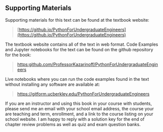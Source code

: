 
## Supporting Materials
Supporting materials for this text can be found at the textbook website:

 > [https://github.io/PythonForUndergraduateEngineers](https://github.io/PythonForUndergraduateEngineers)
        
The textbook website contains all of the text in web format. Code Examples and Jupyter notebooks for the text can be found on the github repository for the book:

 > [https:github.com/ProfessorKazarinoff/PythonForUndergraduateEngineers](https:github.com/ProfessorKazarinoff/PythonForUndergraduateEngineers)
    
Live notebooks where you can run the code examples found in the text without installing any software are available at:

 > https://gitform.ucberkley.edu/PythonForUndergraduateEngineers
    
If you are an instructor and using this book in your course with students, please send me an email with your school email address, the course your are teaching and term, enrollment, and a link to the course listing on your school website. I am happy to reply with a solution key for the end of chapter review problems as well as quiz and exam question banks.
 

